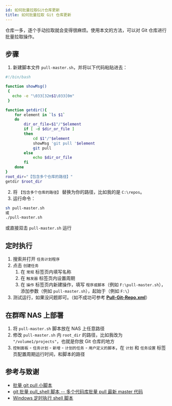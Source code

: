 ```yaml
---
id: 如何批量拉取Git仓库更新
title: 如何批量拉取 Git 仓库更新
---
```


仓库一多，逐个手动拉取就会变得很麻烦。使用本文的方法，可以对 Git 仓库进行批量拉取操作。

## 步骤

1. 新建脚本文件 `pull-master.sh`，并将以下代码粘贴进去：

```bash title="pull-master.sh"
#!/bin/bash

function showMsg()
 {
   echo -e "\033[32m$1\033[0m"
 }

function getdir(){
    for element in `ls $1`
    do
        dir_or_file=$1"/"$element
        if [ -d $dir_or_file ]
        then
            cd $1"/"$element
            showMsg 'git pull '$element
            git pull
        else
            echo $dir_or_file
        fi
    done
}
root_dir="【包含多个仓库的路径】"
getdir $root_dir
```

2. 将 `【包含多个仓库的路径】` 替换为你的路径，比如我的是 `C:\repos`。
3. 运行命令：

```bash
sh pull-master.sh
或
./pull-master.sh
```

或直接双击 `pull-master.sh` 运行

## 定时执行

1. 搜索并打开 `任务计划程序`
2. 点击 `创建任务`
   1. 在 `常规` 标签页内填写名称
   2. 在 `触发器` 标签页内设置周期
   3. 在 `操作` 标签页内新建操作，填写 `程序或脚本`（例如 `F:\pull-master.sh`），添加参数（例如 `pull-master.sh`），起始于（例如 `F:\`）
3. 测试运行，如果没问题即可。（如不成功可参考 [**Pull-Git-Repo.xml**](https://github.com/linyuxuanlin/File-host/blob/main/software-development/Pull-Git-Repo.xml)）

## 在群晖 NAS 上部署

1. 将 `pull-master.sh` 脚本放在 NAS 上任意路径
2. 修改 `pull-master.sh` 内 `root_dir` 的路径，比如我改为 `"/volume1/projects"`，也就是你放 Git 仓库的地方
3. `控制面板` - `任务计划` - `新增` - `计划的任务` - `用户定义的脚本`，在 `计划` 和 `任务设置` 标签页配置周期运行时间，和脚本的路径

## 参考与致谢

- [批量 git pull 小脚本](https://www.jianshu.com/p/42e8da5eb0af)
- [git 批量 pull_shell 脚本 -- 多个代码库批量 pull 最新 master 代码](https://blog.csdn.net/weixin_39618730/article/details/113024998)
- [Windows 定时执行 shell 脚本](https://blog.csdn.net/qq_40463753/article/details/84976977)
